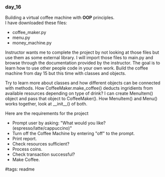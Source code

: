 ### day_16

Building a virtual coffee machine with **OOP** principles.  
I have downloaded these files:  
* coffee_maker.py
* menu.py
* money_machine.py

Instructor wants me to complete the project by not looking at those files
but use them as some external library. I will import those files to main.py and
browse through the documentation provided by the instructor. The goal is to
learn how to use other people code in your own work. Build the coffee machine
from day 15 but this time with classes and objects.

Try to learn more about classes and how different objects can be connected with
methods. How CoffeeMaker.make_coffee() deducts ingridients from available
resources depending on type of drink? I can create MenuItem() object and pass
that object to CoffeeMaker(). How MenuItem() and Menu() works together, look
at \_\_init\_\_() of both.

Here are the requirements for the project
* Prompt user by asking: "What would you like? (espresso/latte/cappuccino)"
* Turn off the Coffee Machine by entering "off" to the prompt.
* Print report.
* Check resources sufficient?
* Process coins.
* Check transaction successful?
* Make Coffee.


#tags: readme